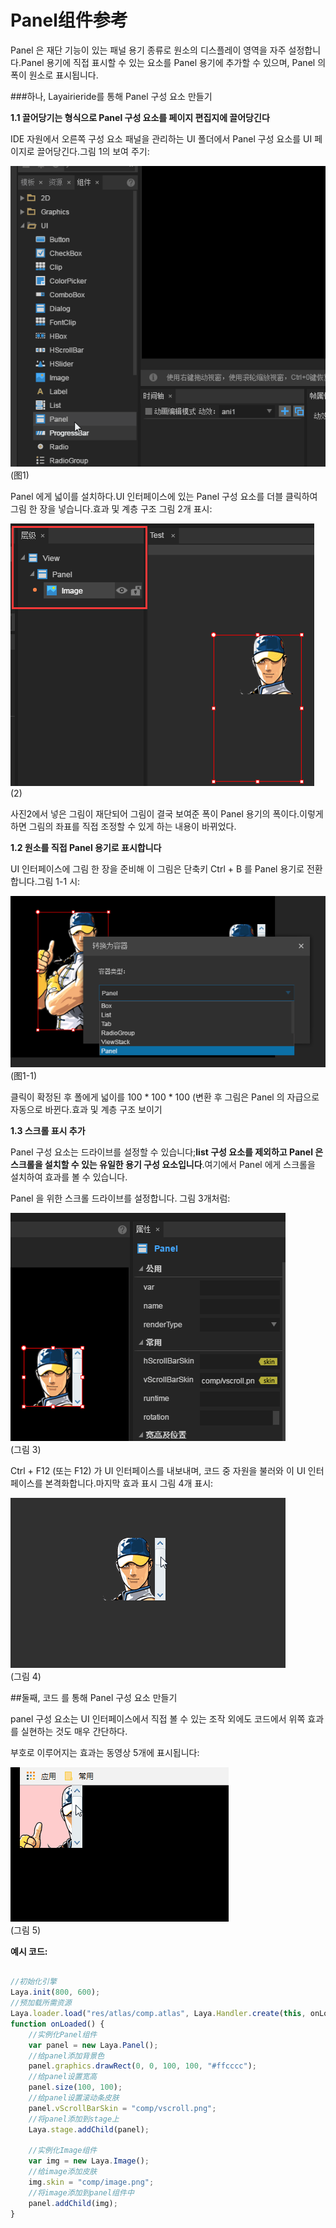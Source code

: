# Panel组件参考

Panel 은 재단 기능이 있는 패널 용기 종류로 원소의 디스플레이 영역을 자주 설정합니다.Panel 용기에 직접 표시할 수 있는 요소를 Panel 용기에 추가할 수 있으며, Panel 의 폭이 원소로 표시됩니다.

###하나, Layairieride를 통해 Panel 구성 요소 만들기

**1.1 끌어당기는 형식으로 Panel 구성 요소를 페이지 편집지에 끌어당긴다**

IDE 자원에서 오른쪽 구성 요소 패널을 관리하는 UI 폴더에서 Panel 구성 요소를 UI 페이지로 끌어당긴다.그림 1의 보여 주기:

![1](img\1.gif)</br>(图1)


Panel 에게 넓이를 설치하다.UI 인터페이스에 있는 Panel 구성 요소를 더블 클릭하여 그림 한 장을 넣습니다.효과 및 계층 구조 그림 2개 표시:

![2](img\2.png)</br>(2)

사진2에서 넣은 그림이 재단되어 그림이 결국 보여준 폭이 Panel 용기의 폭이다.이렇게 하면 그림의 좌표를 직접 조정할 수 있게 하는 내용이 바뀌었다.



**1.2 원소를 직접 Panel 용기로 표시합니다**

UI 인터페이스에 그림 한 장을 준비해 이 그림은 단축키 Ctrl + B 를 Panel 용기로 전환합니다.그림 1-1 시:

![1-1](img\1-1.png)</br>(图1-1)


클릭이 확정된 후 폴에게 넓이를 100 * 100 * 100 (변환 후 그림은 Panel 의 자급으로 자동으로 바뀐다.효과 및 계층 구조 보이기

**1.3 스크롤 표시 추가**

Panel 구성 요소는 드라이브를 설정할 수 있습니다;**list 구성 요소를 제외하고 Panel 은 스크롤을 설치할 수 있는 유일한 용기 구성 요소입니다**.여기에서 Panel 에게 스크롤을 설치하여 효과를 볼 수 있습니다.

Panel 을 위한 스크롤 드라이브를 설정합니다. 그림 3개처럼:

![3](img\3.png)</br> (그림 3)

Ctrl + F12 (또는 F12) 가 UI 인터페이스를 내보내며, 코드 중 자원을 불러와 이 UI 인터페이스를 본격화합니다.마지막 효과 표시 그림 4개 표시:

![4](img\4.gif)</br> (그림 4)



##둘째, 코드 를 통해 Panel 구성 요소 만들기

panel 구성 요소는 UI 인터페이스에서 직접 볼 수 있는 조작 외에도 코드에서 위쪽 효과를 실현하는 것도 매우 간단하다.

부호로 이루어지는 효과는 동영상 5개에 표시됩니다:

![5](img\5.gif)</br> (그림 5)

**예시 코드:**


```typescript

//初始化引擎
Laya.init(800, 600);
//预加载所需资源
Laya.loader.load("res/atlas/comp.atlas", Laya.Handler.create(this, onLoaded));
function onLoaded() {
    //实例化Panel组件
    var panel = new Laya.Panel();
    //给panel添加背景色
    panel.graphics.drawRect(0, 0, 100, 100, "#ffcccc");
    //给panel设置宽高
    panel.size(100, 100);
    //给panel设置滚动条皮肤
    panel.vScrollBarSkin = "comp/vscroll.png";
    //将panel添加到stage上
    Laya.stage.addChild(panel);

    //实例化Image组件
    var img = new Laya.Image();
    //给image添加皮肤
    img.skin = "comp/image.png";
    //将image添加到panel组件中
    panel.addChild(img);
}
```


